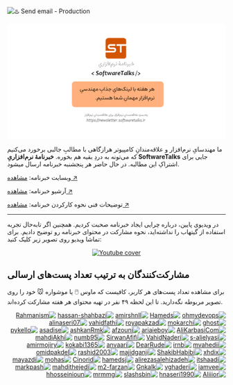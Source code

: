![♨️ Send email - Production](https://github.com/softwaretalks/newsletter/workflows/%E2%99%A8%EF%B8%8F%20Send%20email%20-%20Production/badge.svg)

<div align="center">
  <img src="https://raw.githubusercontent.com/softwaretalks/newsletter/main/images/SoftwareTalks.jpg" alt="cover">
</div>
  
ما مهندسایِ نرم‌افزار و علاقه‌مندانِ کامپیوتر هرازگاهی با مطالبِ جالبی برخورد می‌کنیم که می‌تونه به دردِ بقیه هم بخوره. **خبرنامهٔ نرم‌افزاریِ SoftwareTalks** جایی برای اشتراکِ این مطالبه.  در حال حاضر هر پنجشنبه خبرنامه ارسال میشود.
  
وبسایت خبرنامه: [مشاهده ↗️](https://newsletter.softwaretalks.ir)

آرشیو خبرنامه: [مشاهده ↗️](https://newsletter.softwaretalks.ir/#archive)

توضیحات فنی نحوه کارکردن خبرنامه: [مشاهده ↗️](https://virgool.io/@ohmydevops/%DA%86%D8%B1%D8%AE%D9%88%D9%86%D8%AF%D9%86-%D8%AE%D8%A8%D8%B1%D9%86%D8%A7%D9%85%D9%87-softwaretalks-%D8%A8%D8%A7-%DA%AF%DB%8C%D8%AA%D9%87%D8%A7%D8%A8-mgq8ktpi561g)
  
---
  
در ویدیوی پایین، درباره چرایی ایجاد خبرنامه صحبت کردیم. همچنین اگر تا‌به‌حال تجربه استفاده از گیتهاب را نداشته‌اید، نحوه مشارکت در محتوای خبرنامه رو توضیح دادیم. برای تماشا ویدیو روی تصویر زیر کلیک کنید:
  
<div align="center">
  <a target='_blank' href="https://youtu.be/H17FfYRCaRE"><img src="https://raw.githubusercontent.com/softwaretalks/newsletter/main/screenshot.png" alt="Youtube cover"></a>
</div>

##  مشارکت‌کنندگان به ترتیب تعداد پست‌های ارسالی

برای مشاهده تعداد پست‌های هر کاربر، کافیست که ماوس :computer_mouse: یا موشواره :mouse:	 خود را روی تصویر مربوطه نگه‌دارید. تا این لحظه ۴۹ نفر در تهیه محتوای هر هفته مشارکت کرده‌اند.

<div dir='rtl'>
<a href='https://github.com/ohmydevops'><img src='https://avatars.githubusercontent.com/u/21690865?v=4&s=50' width='50' alt='ohmydevops' title='55'></a>
<a href='https://github.com/Hameds'><img src='https://avatars.githubusercontent.com/u/1385656?v=4&s=50' width='50' alt='Hameds' title='35'></a>
<a href='https://github.com/amirshnll'><img src='https://avatars.githubusercontent.com/u/30009591?v=4&s=50' width='50' alt='amirshnll' title='21'></a>
<a href='https://github.com/hassan-shahbazi'><img src='https://avatars.githubusercontent.com/u/11143939?v=4&s=50' width='50' alt='hassan-shahbazi' title='20'></a>      
<a href='https://github.com/Rahmanism'><img src='https://avatars.githubusercontent.com/u/3217094?v=4&s=50' width='50' alt='Rahmanism' title='10'></a>
<a href='https://github.com/ghost'><img src='https://avatars.githubusercontent.com/u/10137?v=4&s=50' width='50' alt='ghost' title='8'></a>
<a href='https://github.com/mokarchi'><img src='https://avatars.githubusercontent.com/u/40722257?v=4&s=50' width='50' alt='mokarchi' title='7'></a>
<a href='https://github.com/royapakzad'><img src='https://avatars.githubusercontent.com/u/17077104?v=4&s=50' width='50' alt='royapakzad' title='6'></a>
<a href='https://github.com/vahidfathi'><img src='https://avatars.githubusercontent.com/u/26998056?v=4&s=50' width='50' alt='vahidfathi' title='5'></a>
<a href='https://github.com/alinaseri07'><img src='https://avatars.githubusercontent.com/u/9638804?v=4&s=50' width='50' alt='alinaseri07' title='5'></a>
<a href='https://github.com/AliKarbasiCom'><img src='https://avatars.githubusercontent.com/u/32021321?v=4&s=50' width='50' alt='AliKarbasiCom' title='4'></a>
<a href='https://github.com/ariaieboy'><img src='https://avatars.githubusercontent.com/u/15873972?v=4&s=50' width='50' alt='ariaieboy' title='4'></a>
<a href='https://github.com/afzouni'><img src='https://avatars.githubusercontent.com/u/7107254?v=4&s=50' width='50' alt='afzouni' title='4'></a>
<a href='https://github.com/ashkanRmk'><img src='https://avatars.githubusercontent.com/u/19786593?v=4&s=50' width='50' alt='ashkanRmk' title='4'></a>
<a href='https://github.com/asadise'><img src='https://avatars.githubusercontent.com/u/21277743?v=4&s=50' width='50' alt='asadise' title='3'></a>
<a href='https://github.com/pykello'><img src='https://avatars.githubusercontent.com/u/628106?v=4&s=50' width='50' alt='pykello' title='3'></a>
<a href='https://github.com/s-alielyasi'><img src='https://avatars.githubusercontent.com/u/45078910?v=4&s=50' width='50' alt='s-alielyasi' title='3'></a>
<a href='https://github.com/VahidNaderi'><img src='https://avatars.githubusercontent.com/u/3517756?v=4&s=50' width='50' alt='VahidNaderi' title='3'></a>
<a href='https://github.com/SirwanAfifi'><img src='https://avatars.githubusercontent.com/u/5256416?v=4&s=50' width='50' alt='SirwanAfifi' title='3'></a>
<a href='https://github.com/numb95'><img src='https://avatars.githubusercontent.com/u/1831847?v=4&s=50' width='50' alt='numb95' title='2'></a>
<a href='https://github.com/mahdiAkhi'><img src='https://avatars.githubusercontent.com/u/63173352?v=4&s=50' width='50' alt='mahdiAkhi' title='2'></a>
<a href='https://github.com/mvahedii'><img src='https://avatars.githubusercontent.com/u/43504442?v=4&s=50' width='50' alt='mvahedii' title='2'></a>
<a href='https://github.com/irnb'><img src='https://avatars.githubusercontent.com/u/41897852?v=4&s=50' width='50' alt='irnb' title='2'></a>
<a href='https://github.com/DearRude'><img src='https://avatars.githubusercontent.com/u/30749142?v=4&s=50' width='50' alt='DearRude' title='2'></a>
<a href='https://github.com/anvaari'><img src='https://avatars.githubusercontent.com/u/39170783?v=4&s=50' width='50' alt='anvaari' title='2'></a>
<a href='https://github.com/kokabi1365'><img src='https://avatars.githubusercontent.com/u/44271870?v=4&s=50' width='50' alt='kokabi1365' title='2'></a>
<a href='https://github.com/amirmojiry'><img src='https://avatars.githubusercontent.com/u/15340704?v=4&s=50' width='50' alt='amirmojiry' title='2'></a>
<a href='https://github.com/xhdix'><img src='https://avatars.githubusercontent.com/u/12384263?v=4&s=50' width='50' alt='xhdix' title='1'></a>
<a href='https://github.com/ShakibHabibi'><img src='https://avatars.githubusercontent.com/u/21985865?v=4&s=50' width='50' alt='ShakibHabibi' title='1'></a>
<a href='https://github.com/majidganji'><img src='https://avatars.githubusercontent.com/u/14252202?v=4&s=50' width='50' alt='majidganji' title='1'></a>
<a href='https://github.com/rashid2003'><img src='https://avatars.githubusercontent.com/u/31435017?v=4&s=50' width='50' alt='rashid2003' title='1'></a>
<a href='https://github.com/omidpakdel'><img src='https://avatars.githubusercontent.com/u/44576068?v=4&s=50' width='50' alt='omidpakdel' title='1'></a>
<a href='https://github.com/itshaadi'><img src='https://avatars.githubusercontent.com/u/10201704?v=4&s=50' width='50' alt='itshaadi' title='1'></a>
<a href='https://github.com/alirezasalehizadeh'><img src='https://avatars.githubusercontent.com/u/66994089?v=4&s=50' width='50' alt='alirezasalehizadeh' title='1'></a> 
<a href='https://github.com/hamedsj'><img src='https://avatars.githubusercontent.com/u/17751865?v=4&s=50' width='50' alt='hamedsj' title='1'></a>
<a href='https://github.com/Cinorid'><img src='https://avatars.githubusercontent.com/u/10947730?v=4&s=50' width='50' alt='Cinorid' title='1'></a>
<a href='https://github.com/mohas'><img src='https://avatars.githubusercontent.com/u/1816728?v=4&s=50' width='50' alt='mohas' title='1'></a>
<a href='https://github.com/mayazdi'><img src='https://avatars.githubusercontent.com/u/37179598?v=4&s=50' width='50' alt='mayazdi' title='1'></a>
<a href='https://github.com/iamvee'><img src='https://avatars.githubusercontent.com/u/14985408?v=4&s=50' width='50' alt='iamvee' title='1'></a>
<a href='https://github.com/vghaderi'><img src='https://avatars.githubusercontent.com/u/18378689?v=4&s=50' width='50' alt='vghaderi' title='1'></a>
<a href='https://github.com/Gnkalk'><img src='https://avatars.githubusercontent.com/u/74614163?v=4&s=50' width='50' alt='Gnkalk' title='1'></a>
<a href='https://github.com/m2-farzan'><img src='https://avatars.githubusercontent.com/u/26688819?v=4&s=50' width='50' alt='m2-farzan' title='1'></a>
<a href='https://github.com/mahdithejedi'><img src='https://avatars.githubusercontent.com/u/38344455?v=4&s=50' width='50' alt='mahdithejedi' title='1'></a>
<a href='https://github.com/markpash'><img src='https://avatars.githubusercontent.com/u/6353129?v=4&s=50' width='50' alt='markpash' title='1'></a>
<a href='https://github.com/Aliiior'><img src='https://avatars.githubusercontent.com/u/68147016?v=4&s=50' width='50' alt='Aliiior' title='1'></a>
<a href='https://github.com/hnaseri1990'><img src='https://avatars.githubusercontent.com/u/30145970?v=4&s=50' width='50' alt='hnaseri1990' title='1'></a>
<a href='https://github.com/slashsbin'><img src='https://avatars.githubusercontent.com/u/1018207?v=4&s=50' width='50' alt='slashsbin' title='1'></a>
<a href='https://github.com/mrmmg'><img src='https://avatars.githubusercontent.com/u/30490118?v=4&s=50' width='50' alt='mrmmg' title='1'></a>
<a href='https://github.com/hhosseinioun'><img src='https://avatars.githubusercontent.com/u/652403?v=4&s=50' width='50' alt='hhosseinioun' title='1'></a>
</div>
